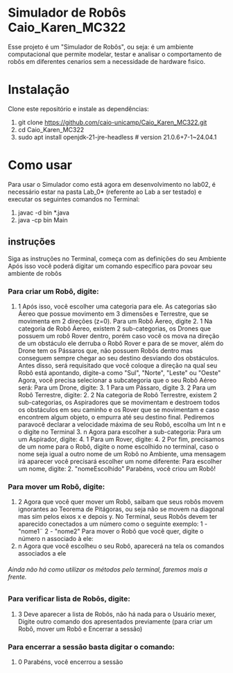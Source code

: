 # Simulador de Robôs Caio_Karen_MC322
Esse projeto é um "Simulador de Robôs", ou seja: é um ambiente computacional que permite modelar, testar e analisar o comportamento de robôs em diferentes cenarios sem a necessidade de hardware fısico.

# Instalação
Clone este repositório e instale as dependências:

1.  git clone https://github.com/caio-unicamp/Caio_Karen_MC322.git
2. cd Caio_Karen_MC322
3. sudo apt install openjdk-21-jre-headless  # version 21.0.6+7-1~24.04.1 

# Como usar
Para usar o Simulador como está agora em desenvolvimento no lab02, é necessário estar na pasta Lab_0* (referente ao Lab a ser testado) e executar os seguintes comandos no Terminal:

1. javac -d bin *.java
2. java -cp bin Main

## instruções 
 Siga as instruções no Terminal, começa com as definições do seu Ambiente
 Após isso você poderá digitar um comando específico para povoar seu ambiente de robôs

### Para criar um Robô, digite:
 1. 1 
    Após isso, você escolher uma categoria para ele. As categorias são Áereo que possue movimento em 3 dimensões e Terrestre, que se movimenta em 2 direções (z=0).
    Para um Robô Áereo, digite
    2. 1
        Na categoria de Robô Áereo, existem 2 sub-categorias, os Drones que possuem um robô Rover dentro, porém caso você os mova na direção de um obstáculo ele derruba o Robô Rover e para de se mover, além do Drone tem os Pássaros que, não possuem Robôs dentro mas conseguem sempre chegar ao seu destino desviando dos obstáculos.
        Antes disso, será requisitado que você coloque a direção na qual seu Robô está apontando, digite-a como "Sul", "Norte", "Leste" ou "Oeste" 
        Agora, você precisa selecionar a subcategoria que o seu Robô Aéreo será:
        Para um Drone, digite:
        3. 1
        Para um Pássaro, digite
        3. 2
    Para um Robô Terrestre, digite:
    2. 2
        Na categoria de Robô Terrestre, existem 2 sub-categorias, os Aspiradores que se movimentam e destroem todos os obstáculos em seu caminho e os Rover que se movimentam e caso encontrem algum objeto, o empurra até seu destino final.
        Pediremos paravocê  declarar a velocidade máxima de seu Robô, escolha um Int n e o digite no Terminal
        3. n
        Agora para escolher a sub-categoria:
        Para um um Aspirador, digite:
        4. 1
        Para um Rover, digite:
        4. 2
    Por fim, precisamos de um nome para o Robô, digite o nome escolhido no terminal, caso o nome seja igual a outro nome de um Robô no Ambiente, uma mensagem irá aparecer você precisará escolher um nome diferente:
    Para escolher um nome, digite:
    2. "nomeEscolhido"
    Parabéns, você criou um Robô!

### Para mover um Robô, digite:
 1. 2
 Agora que você quer mover um Robô, saibam que seus robôs movem ignorantes ao Teorema de Pitágoras, ou seja não se movem na diagonal mas sim pelos eixos x e depois y.
 No Terminal, seus Robôs devem ter aparecido conectados a um número como o seguinte exemplo: 
 1 - "nome1¨
 2 - "nome2"
 Para mover o Robô que você quer, digite o número n associado à ele:
 2. n
 Agora que você escolheu o seu Robô, aparecerá na tela os comandos associados a ele
 ###### Ainda não há como utilizar os métodos pelo terminal, faremos mais a frente.

### Para verificar lista de Robôs, digite:
 1. 3
 Deve aparecer a lista de Robôs, não há nada para o Usuário mexer, Digite outro comando dos apresentados previamente (para criar um Robô, mover um Robô e Encerrar a sessão)

### Para encerrar a sessão basta digitar o comando:
 1. 0
 Parabéns, você encerrou a sessão